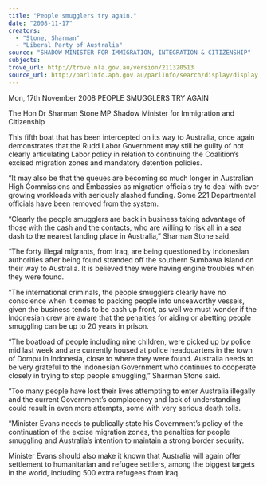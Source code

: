 ```yaml
---
title: "People smugglers try again."
date: "2008-11-17"
creators:
  - "Stone, Sharman"
  - "Liberal Party of Australia"
source: "SHADOW MINISTER FOR IMMIGRATION, INTEGRATION & CITIZENSHIP"
subjects:
trove_url: http://trove.nla.gov.au/version/211320513
source_url: http://parlinfo.aph.gov.au/parlInfo/search/display/display.w3p;query=Id%3A%22media/pressrel/PPFS6%22
---
```


 Mon, 17th November 2008   PEOPLE SMUGGLERS TRY AGAIN 

 The Hon Dr Sharman Stone MP   Shadow Minister for Immigration and Citizenship 

 This fifth boat that has been intercepted on its way to Australia, once again  demonstrates that the Rudd Labor Government may still be guilty of not clearly  articulating Labor policy in relation to continuing the Coalition’s excised migration  zones and mandatory detention policies.  

 “It may also be that the queues are becoming so much longer in Australian High  Commissions and Embassies as migration officials try to deal with ever growing  workloads with seriously slashed funding. Some 221 Departmental officials have  been removed from the system.  

 “Clearly the people smugglers are back in business taking advantage of those with  the cash and the contacts, who are willing to risk all in a sea dash to the nearest  landing place in Australia,” Sharman Stone said.  

 “The forty illegal migrants, from Iraq, are being questioned by Indonesian authorities  after being found stranded off the southern Sumbawa Island on their way to  Australia. It is believed they were having engine troubles when they were found.  

 “The international criminals, the people smugglers clearly have no conscience when  it comes to packing people into unseaworthy vessels, given the business tends to be  cash up front, as well we must wonder if the Indonesian crew are aware that the  penalties for aiding or abetting people smuggling can be up to 20 years in prison.  

 “The boatload of people including nine children, were picked up by police mid last  week and are currently housed at police headquarters in the town of Dompu in  Indonesia, close to where they were found. Australia needs to be very grateful to the  Indonesian Government who continues to cooperate closely in trying to stop people  smuggling,” Sharman Stone said.  

 “Too many people have lost their lives attempting to enter Australia illegally and the  current Government’s complacency and lack of understanding could result in even  more attempts, some with very serious death tolls.  

 “Minister Evans needs to publically state his Government’s policy of the continuation  of the excise migration zones, the penalties for people smuggling and Australia’s  intention to maintain a strong border security.  

 Minister Evans should also make it known that Australia will again offer settlement to  humanitarian and refugee settlers, among the biggest targets in the world, including  500 extra refugees from Iraq.   

